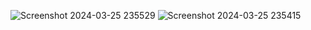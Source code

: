 ![Screenshot 2024-03-25 235529](https://github.com/noodkhan/CRUD-MySQL-JAVA-XAMAPP/assets/92358053/e41b38f7-00da-4525-ada9-fc9268d5cfd6)
![Screenshot 2024-03-25 235415](https://github.com/noodkhan/CRUD-MySQL-JAVA-XAMAPP/assets/92358053/4adf72ff-e104-4f13-aeea-1d2b15de475c)
